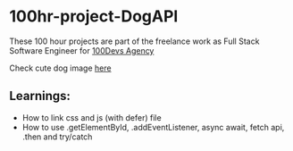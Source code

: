 # 100hr-project-DogAPI

These 100 hour projects are part of the freelance work as Full Stack Software Engineer for [100Devs Agency](https://www.linkedin.com/company/100devs/)

Check cute dog image [here](https://agcdtmr.github.io/100hr-project-DogAPI/)

## Learnings:
- How to link css and js (with defer) file 
- How to use .getElementById, .addEventListener, async await, fetch api, .then and try/catch
